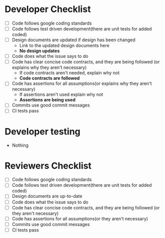 <!--################################# Start of development #########################################-->

# Developer Checklist

* [ ] Code follows google coding standards
* [ ] Code follows test driven development(there are unit tests for added coded)
* [ ] Design documents are updated if design has been changed
    * Link to the updated design documents here
    * **No design updates**
* [ ] Code does what the issue says to do
* [ ] Code has clear concise code contracts, and they are being followed (or explains why they aren't necessary)
    * If code contracts aren't needed, explain why not
    * **Code contracts are followed**
* [ ] Code has assertions for all assumptions(or explains why they aren't necessary)
    * If assertions aren't used explain why not
    * **Assertions are being used**
* [ ] Commits use good commit messages
* [ ] CI tests pass

# Developer testing

* Nothing

# Reviewers Checklist

* [ ] Code follows google coding standards
* [ ] Code follows test driven development(there are unit tests for added coded)
* [ ] Design documents are up-to-date
* [ ] Code does what the issue says to do
* [ ] Code has clear concise code contracts, and they are being followed (or they aren't necessary)
* [ ] Code has assertions for all assumptions(or they aren't necessary)
* [ ] Commits use good commit messages
* [ ] CI tests pass
<!--################################## End of development ##########################################-->